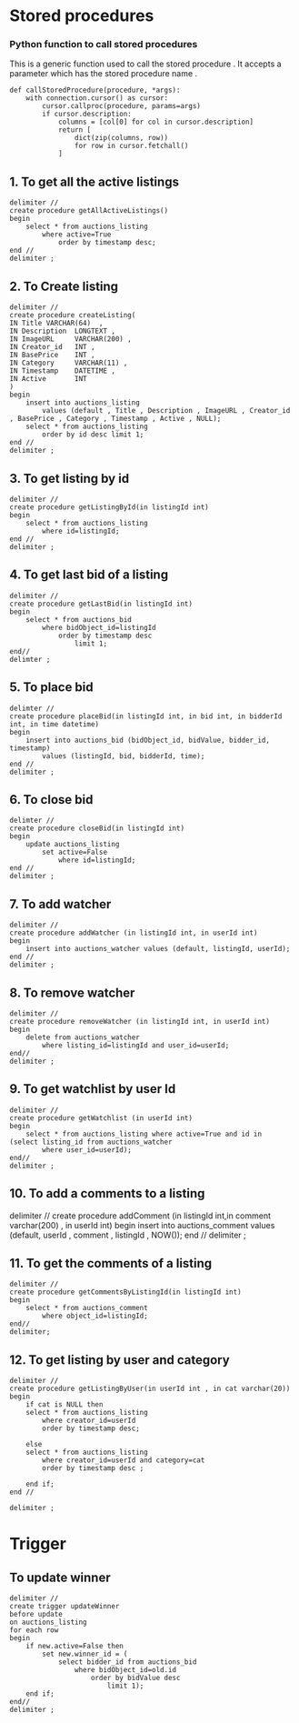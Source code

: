# Stored procedures

### Python function to call stored procedures

This is a generic function used to call the stored procedure . It accepts a parameter which has the stored procedure
name .

    def callStoredProcedure(procedure, *args):
        with connection.cursor() as cursor:
            cursor.callproc(procedure, params=args)
            if cursor.description:
                columns = [col[0] for col in cursor.description]
                return [
                    dict(zip(columns, row))
                    for row in cursor.fetchall()
                ]

## 1. To get all the active listings

    delimiter //
    create procedure getAllActiveListings()
    begin
        select * from auctions_listing
            where active=True
                order by timestamp desc; 
    end //
    delimiter ;

## 2. To Create listing

    delimiter //
    create procedure createListing(
    IN Title VARCHAR(64)  ,
    IN Description  LONGTEXT ,       
    IN ImageURL     VARCHAR(200) ,
    IN Creator_id   INT ,   
    IN BasePrice    INT ,
    IN Category     VARCHAR(11) ,  
    IN Timestamp    DATETIME ,   
    IN Active       INT     
    )
    begin
        insert into auctions_listing 
            values (default , Title , Description , ImageURL , Creator_id , BasePrice , Category , Timestamp , Active , NULL);
        select * from auctions_listing 
            order by id desc limit 1;
    end //
    delimiter ;

## 3. To get listing by id

    delimiter //
    create procedure getListingById(in listingId int)
    begin
        select * from auctions_listing
            where id=listingId;
    end //
    delimiter ;

## 4. To get last bid of a listing

    delimiter //
    create procedure getLastBid(in listingId int)
    begin
        select * from auctions_bid 
            where bidObject_id=listingId 
                order by timestamp desc 
                    limit 1;
    end//
    delimter ;

## 5. To place bid

    delimter //
    create procedure placeBid(in listingId int, in bid int, in bidderId int, in time datetime)    
    begin
        insert into auctions_bid (bidObject_id, bidValue, bidder_id, timestamp) 
            values (listingId, bid, bidderId, time);
    end //
    delimiter ;

## 6. To close bid

    delimter //
    create procedure closeBid(in listingId int)
    begin
        update auctions_listing 
            set active=False 
                where id=listingId;
    end //
    delimiter ;

## 7. To add watcher

    delimiter //
    create procedure addWatcher (in listingId int, in userId int)
    begin
        insert into auctions_watcher values (default, listingId, userId);
    end //
    delimiter ;

## 8. To remove watcher

    delimiter //
    create procedure removeWatcher (in listingId int, in userId int)
    begin
        delete from auctions_watcher 
            where listing_id=listingId and user_id=userId;
    end//
    delimiter ;

## 9. To get watchlist by user Id
 
    delimiter //
    create procedure getWatchlist (in userId int)
    begin
        select * from auctions_listing where active=True and id in  (select listing_id from auctions_watcher 
            where user_id=userId);
    end//
    delimiter ;

## 10. To add a comments to a listing 

   delimiter //
    create procedure addComment (in listingId int,in comment varchar(200) , in userId int)
    begin
        insert into auctions_comment values (default, userId , comment , listingId , NOW());
    end //
    delimiter ;

## 11. To get the comments of a listing 

    delimiter //
    create procedure getCommentsByListingId(in listingId int)
    begin 
        select * from auctions_comment 
            where object_id=listingId;
    end//
    delimiter;

## 12. To get listing by user and category

    delimiter //
    create procedure getListingByUser(in userId int , in cat varchar(20))
    begin
        if cat is NULL then
        select * from auctions_listing
            where creator_id=userId
            order by timestamp desc; 

        else
        select * from auctions_listing
            where creator_id=userId and category=cat
            order by timestamp desc ;

        end if;
    end //

    delimiter ;

# Trigger

## To update winner

    delimiter //
    create trigger updateWinner 
    before update 
    on auctions_listing 
    for each row 
    begin 
        if new.active=False then 
            set new.winner_id = (
                select bidder_id from auctions_bid 
                    where bidObject_id=old.id 
                        order by bidValue desc 
                            limit 1); 
        end if; 
    end//
    delimiter ;
